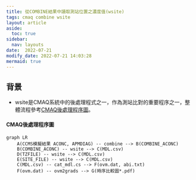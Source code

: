 ```yaml
---
title: 從COMBINE結果中讀取測站位置之濃度值(wsite)
tags: cmaq combine wsite
layout: article
aside:
  toc: true
sidebar:
  nav: layouts
date:  2022-07-21
modify_date: 2022-07-21 14:03:28
mermaid: true
---
```

## 背景
- wsite是CMAQ系統中的後處理程式之一，作為測站比對的重要程序之一，整體流程參考[CMAQ後處理程序圖][cmaq_pp]。


#### CMAQ後處理程序圖

```mermaid
graph LR
    A(CCMS模擬結果 ACONC, APMDIAG) -- combine --> B(COMBINE_ACONC)
    B(COMBINE_ACONC) -- wsite --> C(MDL.csv)
    D(TZFILE) -- wsite --> C(MDL.csv)
    E(SITE_FILE) -- wsite --> C(MDL.csv)
    C(MDL.csv) -- cat_mdl.cs --> F(ovm.dat, abi.txt)
    F(ovm.dat) -- ovm2grads --> G(時序比較圖*.pdf)
``````
[cmaq_pp]: <> "CMAQ後處理程序圖"